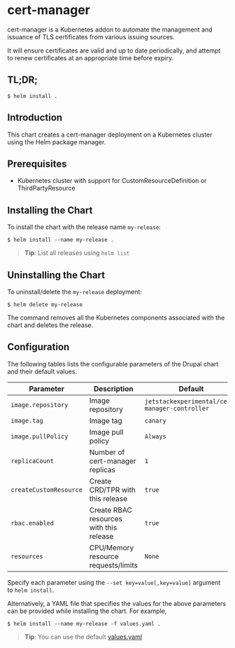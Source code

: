 # cert-manager

cert-manager is a Kubernetes addon to automate the management and issuance of
TLS certificates from various issuing sources.

It will ensure certificates are valid and up to date periodically, and attempt
to renew certificates at an appropriate time before expiry.

## TL;DR;

```console
$ helm install .
```

## Introduction

This chart creates a cert-manager deployment on a Kubernetes cluster using the Helm package manager.

## Prerequisites

- Kubernetes cluster with support for CustomResourceDefinition or ThirdPartyResource

## Installing the Chart

To install the chart with the release name `my-release`:

```console
$ helm install --name my-release .
```

> **Tip**: List all releases using `helm list`

## Uninstalling the Chart

To uninstall/delete the `my-release` deployment:

```console
$ helm delete my-release
```

The command removes all the Kubernetes components associated with the chart and deletes the release.

## Configuration

The following tables lists the configurable parameters of the Drupal chart and their default values.

| Parameter              | Description                             | Default                                        |
| ---------------------- | --------------------------------------- | ---------------------------------------------- |
| `image.repository`     | Image repository                        | `jetstackexperimental/cert-manager-controller` |
| `image.tag`            | Image tag                               | `canary`                                       |
| `image.pullPolicy`     | Image pull policy                       | `Always`                                       |
| `replicaCount`         | Number of cert-manager replicas         | `1`                                            |
| `createCustomResource` | Create CRD/TPR with this release        | `true`                                         |
| `rbac.enabled`         | Create RBAC resources with this release | `true`                                         |
| `resources`            | CPU/Memory resource requests/limits     | `None`                                         |

Specify each parameter using the `--set key=value[,key=value]` argument to `helm install`.

Alternatively, a YAML file that specifies the values for the above parameters can be provided while installing the chart. For example,

```console
$ helm install --name my-release -f values.yaml .
```
> **Tip**: You can use the default [values.yaml](values.yaml)
